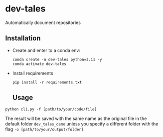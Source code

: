 # dev-tales

Automatically document repositories

## Installation

- Create and enter to a conda env:

  ```
  conda create -n dev-tales python=3.11 -y
  conda activate dev-tales
  ```

- Install requirements

  ```
  pip install -r requirements.txt
  ```

  ## Usage

```
python cli.py -f [path/to/your/code/file]
```

The result will be saved with the same name as the original file in the default folder `dev_tales_demo` unless you specify a different folder with the flag `-o [path/to/your/output/folder]`

